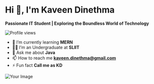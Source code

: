 # Hi 👋, I'm Kaveen Dinethma

**Passionate IT Student | Exploring the Boundless World of Technology**

![Profile views](https://img.shields.io/badge/Profile%20views-33%2C194-blue)

- 🌱 I’m currently learning **MERN**
- 👨‍🎓 I’m an Undergraduate at **SLIIT**
- 💬 Ask me about **Java**
- 📫 How to reach me **[kaveen.dinethma@gmail.com](mailto:kaveen.dinethma@gmail.com)**
- ⚡ Fun fact **Call me as KD**

<img src="your_image_url_here" alt="Your Image" />
